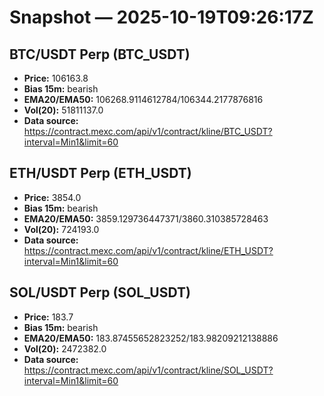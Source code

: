 # Snapshot — 2025-10-19T09:26:17Z

## BTC/USDT Perp (BTC_USDT)
- **Price:** 106163.8
- **Bias 15m:** bearish
- **EMA20/EMA50:** 106268.9114612784/106344.2177876816
- **Vol(20):** 51811137.0
- **Data source:** https://contract.mexc.com/api/v1/contract/kline/BTC_USDT?interval=Min1&limit=60

## ETH/USDT Perp (ETH_USDT)
- **Price:** 3854.0
- **Bias 15m:** bearish
- **EMA20/EMA50:** 3859.129736447371/3860.310385728463
- **Vol(20):** 724193.0
- **Data source:** https://contract.mexc.com/api/v1/contract/kline/ETH_USDT?interval=Min1&limit=60

## SOL/USDT Perp (SOL_USDT)
- **Price:** 183.7
- **Bias 15m:** bearish
- **EMA20/EMA50:** 183.87455652823252/183.98209212138886
- **Vol(20):** 2472382.0
- **Data source:** https://contract.mexc.com/api/v1/contract/kline/SOL_USDT?interval=Min1&limit=60
